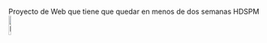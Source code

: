 Proyecto de Web que tiene que quedar en menos de dos semanas HDSPM
<img src="https://github.com/akaXala/web/assets/144200243/217b8923-ece9-4617-b031-ebf9481c50f3" alt="Mi imagen" width=10% height=10%/>
